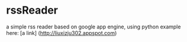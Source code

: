 # rssReader

a simple rss reader based on google app engine, using python
example here:
[a link] (http://liuxizju302.appspot.com)
